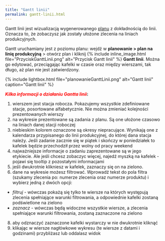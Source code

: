 ```yaml
---
title: "Gantt linii"
permalink: gantt-linii.html 
---
```


Gantt linii jest wizualizacją wygenerowanego [planu](/plan-na-linie-produkcyjna) z dokładnością do linii. Oznacza to, że zobaczysz jak zostały ułożone zlecenia na liniach produkcyjnych.

Gantt uruchamiany jest z poziomu planu: wejdź w **planowanie > plan na linię produkcyjną** > otwórz plan i kliknij {% include inline_image.html file="PrzyciskGanttLinii.png" alt="Przycisk Gantt linii" %} **Gantt linii**. Można go edytować, przeciągając kafelki w czasie oraz między wierszami, tak długo, aż plan nie jest zatwierdzony.

{% include lightbox.html file="planowanieGanttLinii.png" alt="Gantt linii" caption="Gantt linii" %}

**<span style="color:red"> *Kilka informacji o działaniu Gantta linii*</span>:**
1. wierszem jest stacja robocza. Pokazujemy wszystkie zdefiniowane stacje, posortowane alfabetycznie. Nie można zmieniać kolejności prezentowanych wierszy
2. na wykresie prezentowane są zadania z planu. Są one ułożone czasowo na liniach danej stacji roboczej
3. niebieskim kolorem oznaczone są okresy niepracujące. Wynikają one z kalendarza przypisanego do linii produkcyjnej, do której dana stacja należy. Jeśli zadanie zacznie się w piątek i skończy w poniedziałek to kafelek będzie przechodził przez wolny od pracy weekend
4. najważniejsze informacje o zadaniu zaprezentowane są w jego etykiecie. Ale jeśli chcesz zobaczyc więcej, najedź myszką na kafelek - pojawi się tooltip z pozostałymi informacjami
5. jeśli dwukrotnie klikniesz w kafelek, zaznaczy się on na zielono.
7. dane na wykresie możesz filtrować. Wprowadź tekst do pola filtra (szukamy zlecenia po: numerze zlecenia oraz numerze produktu) i wybierz jedną z dwóch opcji:
- _filtruj_ - wówczas pokażą się tylko te wiersze na których występują zlecenia spełniające warunki filtrowania, a odpowiednie kafelki zostaną podświetlone na zielono
- _zaznacz_ - wówczas będą widoczne wszystkie wiersze, a zlecenia spełniające warunki filtrowania, zostaną zaznaczone na zielono
8. aby odznaczyć zaznaczone kafelki wystarczy w nie dwukrotnie kliknąć
9. klikając w wiersze nagłówkowe wykresu (te wiersze z datami i godzinami) przybliżasz lub oddalasz widok

